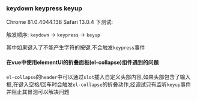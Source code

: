 ### keydown keypress keyup

Chrome 81.0.4044.138
Safari 13.0.4
下测试:

触发顺序: `keydown` -> `keypress` -> `keyup`

其中如果键入了不能产生字符的按键,不会触发`keypress`事件

#### 在vue中使用elementUI的折叠面板(el-collapse)组件遇到的问题

`el-collapse`的`header`中可以通过`slot`插入自定义头部内容,如果头部包含了输入框,在键入空格/回车时会触发`el-collapse`的折叠动作,经调试只有监听`keyup`事件并阻止其冒泡可以解决问题